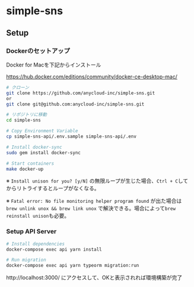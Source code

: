 # simple-sns

## Setup

### Dockerのセットアップ

Docker for Macを下記からインストール

https://hub.docker.com/editions/community/docker-ce-desktop-mac/

```sh
# クローン
git clone https://github.com/anycloud-inc/simple-sns.git
or 
git clone git@github.com:anycloud-inc/simple-sns.git

# リポジトリに移動
cd simple-sns

# Copy Environment Variable
cp simple-sns-api/.env.sample simple-sns-api/.env

# Install docker-sync
sudo gem install docker-sync

# Start containers
make docker-up

```

※ `Install unison for you? [y/N]` の無限ループが生じた場合、`Ctrl + C`してからリトライするとループがなくなる。

※ `Fatal error: No file monitoring helper program found` が出た場合は `brew unlink unox && brew link unox` で解決できる。場合によって`brew reinstall unison`も必要。

### Setup API Server

```sh
# Install dependencies
docker-compose exec api yarn install

# Run migration
docker-compose exec api yarn typeorm migration:run
```

http://localhost:3000/
にアクセスして、OKと表示されれば環境構築が完了

